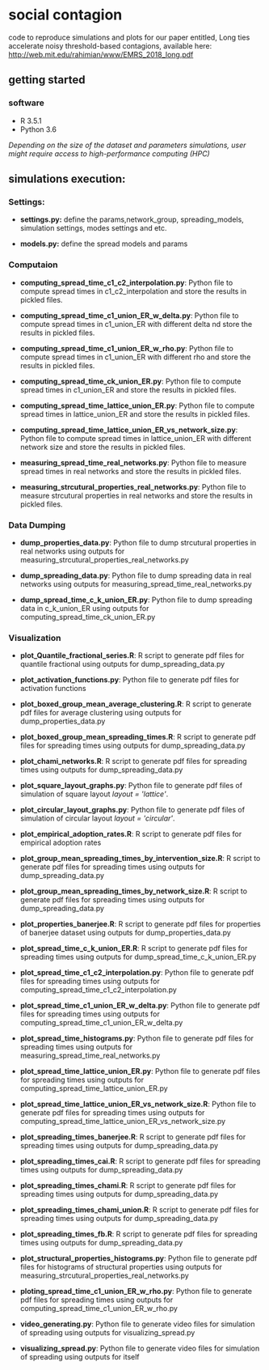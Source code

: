 # social contagion

code to reproduce simulations and plots for our paper entitled, Long ties accelerate noisy threshold-based contagions, available here: http://web.mit.edu/rahimian/www/EMRS_2018_long.pdf

## getting started

### software

+ R 3.5.1
+ Python 3.6

*Depending on the size of the dataset and parameters simulations, user might require access to high-performance computing (HPC)*

## simulations execution:

### Settings:

+ **settings.py:** define the params,network_group, spreading_models, simulation settings, modes settings and etc.

+ **models.py:** define the spread models and params

### Computaion

+ **computing_spread_time_c1_c2_interpolation.py**: Python file to compute spread times in c1_c2_interpolation and store the results in pickled files.

+ **computing_spread_time_c1_union_ER_w_delta.py**: Python file to compute spread times in c1_union_ER with different delta nd store the results in pickled files.

+ **computing_spread_time_c1_union_ER_w_rho.py**: Python file to compute spread times in c1_union_ER with different rho and store the results in pickled files.

+ **computing_spread_time_ck_union_ER.py**: Python file to compute spread times in c1_union_ER and store the results in pickled files.

+ **computing_spread_time_lattice_union_ER.py**: Python file to compute spread times in lattice_union_ER and store the results in pickled files.

+ **computing_spread_time_lattice_union_ER_vs_network_size.py**: Python file to compute spread times in lattice_union_ER with different network size and store the results in pickled files.

+ **measuring_spread_time_real_networks.py**: Python file to measure spread times in real networks and store the results in pickled files.

+ **measuring_strcutural_properties_real_networks.py**: Python file to measure strcutural properties in real networks and store the results in pickled files.

### Data Dumping

+ **dump_properties_data.py**: Python file to dump strcutural properties in real networks using outputs for measuring_strcutural_properties_real_networks.py

+ **dump_spreading_data.py**: Python file to dump spreading data in real networks using outputs for measuring_spread_time_real_networks.py

+ **dump_spread_time_c_k_union_ER.py**: Python file to dump spreading data in c_k_union_ER using outputs for computing_spread_time_ck_union_ER.py

### Visualization

+ **plot_Quantile_fractional_series.R**: R script to generate pdf files for quantile fractional using outputs for dump_spreading_data.py

+ **plot_activation_functions.py**: Python file to generate pdf files for activation functions

+ **plot_boxed_group_mean_average_clustering.R**: R script to generate pdf files for average clustering using outputs for dump_properties_data.py

+ **plot_boxed_group_mean_spreading_times.R**: R script to generate pdf files for spreading times using outputs for dump_spreading_data.py

+ **plot_chami_networks.R**: R script to generate pdf files for spreading times using outputs for dump_spreading_data.py

+ **plot_square_layout_graphs.py**: Python file to generate pdf files of simulation of square layout *layout = 'lattice'*.

+ **plot_circular_layout_graphs.py**: Python file to generate pdf files of simulation of circular layout *layout = 'circular'*.

+ **plot_empirical_adoption_rates.R**: R script to generate pdf files for empirical adoption rates

+ **plot_group_mean_spreading_times_by_intervention_size.R**: R script to generate pdf files for spreading times using outputs for dump_spreading_data.py

+ **plot_group_mean_spreading_times_by_network_size.R**: R script to generate pdf files for spreading times using outputs for dump_spreading_data.py

+ **plot_properties_banerjee.R**: R script to generate pdf files for properties of banerjee dataset using outputs for dump_properties_data.py

+ **plot_spread_time_c_k_union_ER.R**: R script to generate pdf files for spreading times using outputs for dump_spread_time_c_k_union_ER.py

+ **plot_spread_time_c1_c2_interpolation.py**: Python file to generate pdf files for spreading times using outputs for computing_spread_time_c1_c2_interpolation.py

+ **plot_spread_time_c1_union_ER_w_delta.py**: Python file to generate pdf files for spreading times using outputs for computing_spread_time_c1_union_ER_w_delta.py

+ **plot_spread_time_histograms.py**: Python file to generate pdf files for spreading times using outputs for measuring_spread_time_real_networks.py

+ **plot_spread_time_lattice_union_ER.py**: Python file to generate pdf files for spreading times using outputs for computing_spread_time_lattice_union_ER.py

+ **plot_spread_time_lattice_union_ER_vs_network_size.R**: Python file to generate pdf files for spreading times using outputs for computing_spread_time_lattice_union_ER_vs_network_size.py

+ **plot_spreading_times_banerjee.R**: R script to generate pdf files for spreading times using outputs for dump_spreading_data.py

+ **plot_spreading_times_cai.R**: R script to generate pdf files for spreading times using outputs for dump_spreading_data.py

+ **plot_spreading_times_chami.R**: R script to generate pdf files for spreading times using outputs for dump_spreading_data.py

+ **plot_spreading_times_chami_union.R**: R script to generate pdf files for spreading times using outputs for dump_spreading_data.py

+ **plot_spreading_times_fb.R**: R script to generate pdf files for spreading times using outputs for dump_spreading_data.py

+ **plot_structural_properties_histograms.py**: Python file to generate pdf files for histograms of structural properties using outputs for measuring_strcutural_properties_real_networks.py

+ **ploting_spread_time_c1_union_ER_w_rho.py**: Python file to generate pdf files for spreading times using outputs for computing_spread_time_c1_union_ER_w_rho.py

+ **video_generating.py**: Python file to generate video files for simulation of spreading using outputs for visualizing_spread.py

+ **visualizing_spread.py**: Python file to generate video files for simulation of spreading using outputs for itself

